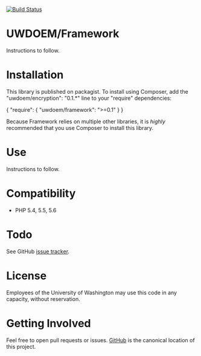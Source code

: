 [![Build Status](https://travis-ci.org/UWEnrollmentManagement/Framework.svg?branch=master)](https://travis-ci.org/UWEnrollmentManagement/Framework)


UWDOEM/Framework
=============

Instructions to follow.


Installation
===============

This library is published on packagist. To install using Composer, add the "uwdoem/encryption": "0.1.*" line to your "require" dependencies:

{
    "require": {
        "uwdoem/framework": ">=0.1"
    }
}

Because Framework relies on multiple other libraries, it is *highly* recommended that you use Composer to install this library.

Use
===

Instructions to follow.

Compatibility
=============

* PHP 5.4, 5.5, 5.6

Todo
====

See GitHub [issue tracker](https://github.com/UWEnrollmentManagement/Framework/issues/).

License
====

Employees of the University of Washington may use this code in any capacity, without reservation.

Getting Involved
================

Feel free to open pull requests or issues. [GitHub](https://github.com/UWEnrollmentManagement/Framework) is the canonical location of this project.
